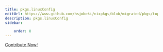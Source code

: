 ```yaml
---
title: pkgs.linuxConfig
editUrl: https://www.github.com/hsjobeki/nixpkgs/blob/migrated/pkgs/top-level/linux-kernels.nix#L666C17
description: pkgs.linuxConfig
sidebar:

    order: 8
---
```


<a href="https://www.github.com/hsjobeki/nixpkgs/blob/migrated/pkgs/top-level/linux-kernels.nix#L666C17">Contribute Now!</a>




